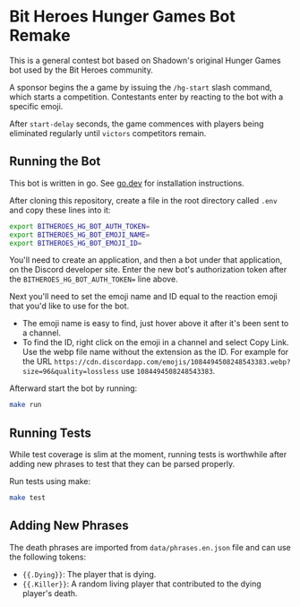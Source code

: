 # Bit Heroes Hunger Games Bot Remake

This is a general contest bot based on Shadown's original Hunger Games bot used by the Bit Heroes community.

A sponsor begins the a game by issuing the `/hg-start` slash command, which starts a competition. Contestants enter by reacting to the bot with a specific ️emoji.

After `start-delay` seconds, the game commences with players being eliminated regularly until `victors` competitors remain.

## Running the Bot

This bot is written in go. See [go.dev](https://go.dev/) for installation instructions.

After cloning this repository, create a file in the root directory called `.env` and copy these lines into it:

```bash
export BITHEROES_HG_BOT_AUTH_TOKEN=
export BITHEROES_HG_BOT_EMOJI_NAME=
export BITHEROES_HG_BOT_EMOJI_ID=
```

You'll need to create an application, and then a bot under that application, on the Discord developer site. Enter the new bot's authorization token after the `BITHEROES_HG_BOT_AUTH_TOKEN=` line above.

Next you'll need to set the emoji name and ID equal to the reaction emoji that you'd like to use for the bot. 
* The emoji name is easy to find, just hover above it after it's been sent to a channel.
* To find the ID, right click on the emoji in a channel and select Copy Link. Use the webp file name without the extension as the ID. For example for the URL `https://cdn.discordapp.com/emojis/1084494508248543383.webp?size=96&quality=lossless` use `1084494508248543383`.

Afterward start the bot by running:

```bash
make run 
```

## Running Tests

While test coverage is slim at the moment, running tests is worthwhile after adding new phrases to test that they can be parsed properly.

Run tests using make:

```bash
make test
```

## Adding New Phrases

The death phrases are imported from `data/phrases.en.json` file and can use the following tokens:

* `{{.Dying}}`: The player that is dying.
* `{{.Killer}}`: A random living player that contributed to the dying player's death.
